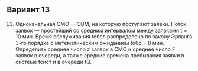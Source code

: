 ## Вариант 13

13.	Одноканальная СМО — ЭВМ, на которую поступают заявки. Поток заявок — простейший со средним интервалом между заявками t = 10 мин.
Время обслуживания tобсл распределено по закону Эрланга 3-го порядка с математическим ожиданием to6c = 8 мин. Определить среднее число z заявок в СМО
и среднее число F заявок в очереди, а также средние времена пребывания заявки в системе tсист и в очереди tQ. 

